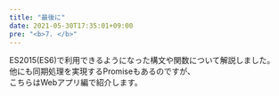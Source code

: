 ```yaml
---
title: "最後に"
date: 2021-05-30T17:35:01+09:00
pre: "<b>7. </b>"
---
```


ES2015(ES6)で利用できるようになった構文や関数について解説しました。  
他にも同期処理を実現するPromiseもあるのですが、  
こちらはWebアプリ編で紹介します。
